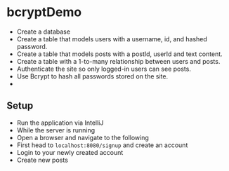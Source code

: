 # bcryptDemo

- Create a database
- Create a table that models users with a username, id, and hashed password.
- Create a table that models posts with a postId, userId and text content.
- Create a table with a 1-to-many relationship between users and posts.
- Authenticate the site so only logged-in users can see posts.
- Use Bcrypt to hash all passwords stored on the site.
- 
## Setup

- Run the application via IntelliJ
- While the server is running
- Open a browser and navigate to the following
- First head to `localhost:8080/signup` and create an account
- Login to your newly created account
- Create new posts